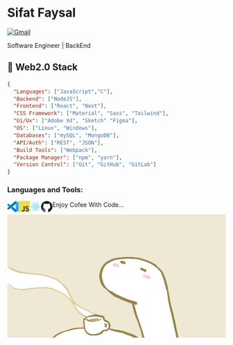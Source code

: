 # Sifat Faysal

[![Gmail](https://img.shields.io/badge/%20-Send%20Email-black?color=14171A&labelColor=ef5350&logo=gmail&logoColor=ffffff)](mailto:sifatfaysaldiptoe@gmail.com)

Software Engineer | BackEnd

## 💎 Web2.0 Stack

```json
{
  "Languages": ["JavaScript","C"],
  "Backend": ["NodeJS"],
  "Frontend": ["React", "Next"],
  "CSS Framework": ["Material", "Sass", "Tailwind"],
  "Ui/Ux": ["Adobe Xd", "Sketch" "Figma"],
  "OS": ["Linux", "Windows"],
  "Databases": ["mySQL", "MongoDB"],
  "API/Auth": ["REST", "JSON"],
  "Build Tools": ["Webpack"],
  "Package Manager": ["npm", "yarn"],
  "Version Control": ["Git", "GitHub", "GitLab"]
}
```

### Languages and Tools:

<img align="left" alt="Visual Studio Code" width="26px" src="https://raw.githubusercontent.com/github/explore/80688e429a7d4ef2fca1e82350fe8e3517d3494d/topics/visual-studio-code/visual-studio-code.png" />

<img align="left" alt="JavaScript" width="26px" src="https://raw.githubusercontent.com/github/explore/80688e429a7d4ef2fca1e82350fe8e3517d3494d/topics/javascript/javascript.png" />

<img align="left" alt="React" width="26px" src="https://raw.githubusercontent.com/github/explore/80688e429a7d4ef2fca1e82350fe8e3517d3494d/topics/react/react.png" />

<img align="left" alt="GitHub" width="26px" src="https://raw.githubusercontent.com/github/explore/78df643247d429f6cc873026c0622819ad797942/topics/github/github.png" />

Enjoy Cofee With Code...

![image](https://github.com/sifatfaysal/sifatfaysal/blob/main/deno-coffee.gif)
